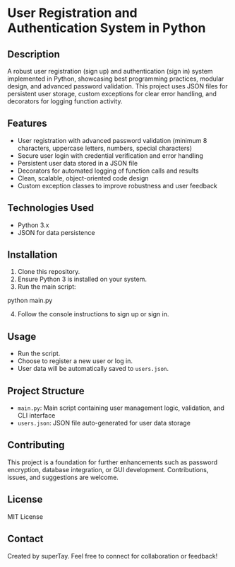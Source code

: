 
# User Registration and Authentication System in Python

## Description
A robust user registration (sign up) and authentication (sign in) system implemented in Python, showcasing best programming practices, modular design, and advanced password validation. This project uses JSON files for persistent user storage, custom exceptions for clear error handling, and decorators for logging function activity.



















## Features
- User registration with advanced password validation (minimum 8 characters, uppercase letters, numbers, special characters)
- Secure user login with credential verification and error handling
- Persistent user data stored in a JSON file
- Decorators for automated logging of function calls and results
- Clean, scalable, object-oriented code design
- Custom exception classes to improve robustness and user feedback


## Technologies Used
- Python 3.x
- JSON for data persistence





## Installation
1. Clone this repository.
2. Ensure Python 3 is installed on your system.
3. Run the main script:

python main.py

4. Follow the console instructions to sign up or sign in.

## Usage
- Run the script.
- Choose to register a new user or log in.
- User data will be automatically saved to `users.json`.
  
## Project Structure
- `main.py`: Main script containing user management logic, validation, and CLI interface
- `users.json`: JSON file auto-generated for user data storage
## Contributing
This project is a foundation for further enhancements such as password encryption, database integration, or GUI development. Contributions, issues, and suggestions are welcome.




## License
MIT License


## Contact
Created by superTay. Feel free to connect for collaboration or feedback!

